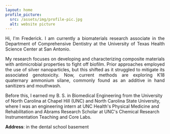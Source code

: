 ```yaml
---
layout: home
profile_picture:
  src: /assets/img/profile-pic.jpg
  alt: website picture
---
```


<p style='text-align: justify;'>
    Hi, I'm Frederick. I am currently a biomaterials research associate in the Department of Comprehensive Dentistry at the University of Texas Health Science Center at San Antonio. 
  
</p>

<p style='text-align: justify;'>
     My research focuses on developing and characterizing composite materials with antimicrobial properties to fight off biofilm. Prior approaches employed the use of silver nanoparticles, but this shifted as it struggled to mitigate its associated genotoxicity. Now, current methods are exploring K18 quaternary ammonium silane, commonly found as an additive in hand sanitizers and mouthwash.

</p>



<p style='text-align: justify;'>

  Before this, I earned my B. S. in Biomedical Engineering from the University of North Carolina at Chapel Hill (UNC) and North Carolina State University, where I was an engineering intern at UNC Health's Physical Medicine and Rehabilitation and Abrams Research Scholar at UNC's Chemical Research Instrumentation Teaching and Core Labs.
  
</p>

  **Address**: in the dental school basement

